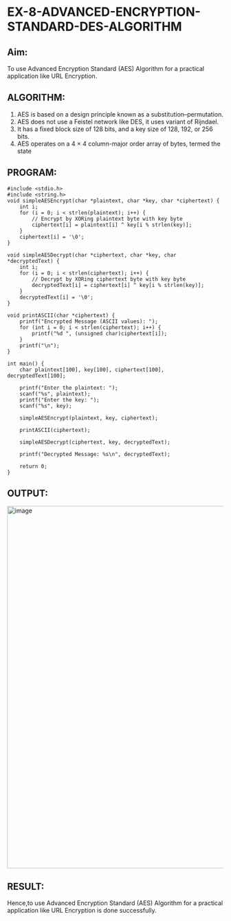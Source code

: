 # EX-8-ADVANCED-ENCRYPTION-STANDARD-DES-ALGORITHM

## Aim:
  To use Advanced Encryption Standard (AES) Algorithm for a practical application like URL Encryption.

## ALGORITHM: 
  1. AES is based on a design principle known as a substitution–permutation. 
  2. AES does not use a Feistel network like DES, it uses variant of Rijndael. 
  3. It has a fixed block size of 128 bits, and a key size of 128, 192, or 256 bits. 
  4. AES operates on a 4 × 4 column-major order array of bytes, termed the state

## PROGRAM: 
```
#include <stdio.h>
#include <string.h>
void simpleAESEncrypt(char *plaintext, char *key, char *ciphertext) {
    int i;
    for (i = 0; i < strlen(plaintext); i++) {
        // Encrypt by XORing plaintext byte with key byte
        ciphertext[i] = plaintext[i] ^ key[i % strlen(key)];
    }
    ciphertext[i] = '\0';  
}

void simpleAESDecrypt(char *ciphertext, char *key, char *decryptedText) {
    int i;
    for (i = 0; i < strlen(ciphertext); i++) {
        // Decrypt by XORing ciphertext byte with key byte
        decryptedText[i] = ciphertext[i] ^ key[i % strlen(key)];
    }
    decryptedText[i] = '\0'; 
}

void printASCII(char *ciphertext) {
    printf("Encrypted Message (ASCII values): ");
    for (int i = 0; i < strlen(ciphertext); i++) {
        printf("%d ", (unsigned char)ciphertext[i]);
    }
    printf("\n");
}

int main() {
    char plaintext[100], key[100], ciphertext[100], decryptedText[100];
    
    printf("Enter the plaintext: ");
    scanf("%s", plaintext);
    printf("Enter the key: ");
    scanf("%s", key);
    
    simpleAESEncrypt(plaintext, key, ciphertext);
    
    printASCII(ciphertext);
    
    simpleAESDecrypt(ciphertext, key, decryptedText);
    
    printf("Decrypted Message: %s\n", decryptedText);
    
    return 0;
}
```
## OUTPUT:
<img width="1547" height="840" alt="image" src="https://github.com/user-attachments/assets/3ac272d1-a430-4a17-a14a-0c9f29a27f57" />


## RESULT: 
 Hence,to use Advanced Encryption Standard (AES) Algorithm for a practical
 application like URL Encryption is done successfully.
